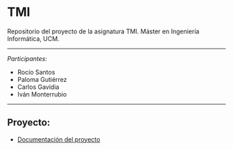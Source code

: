 # TMI

Repositorio del proyecto de la asignatura TMI. 
Máster en Ingeniería Informática, UCM.

---
*Participantes:*
- Rocío Santos
- Paloma Gutiérrez
- Carlos Gavidia
- Iván Monterrubio

---
## Proyecto:

* [Documentación del proyecto](https://github.com/rsantosb/TMI/wiki)

